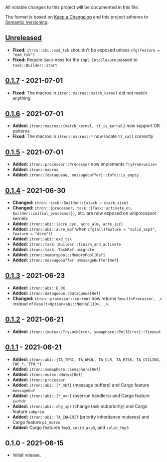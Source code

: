 All notable changes to this project will be documented in this file.

The format is based on [Keep a Changelog](http://keepachangelog.com/en/1.0.0/)
and this project adheres to [Semantic Versioning](http://semver.org/spec/v2.0.0.html).

## [Unreleased]

- **Fixed:** `itron::abi::exd_tsk` shouldn't be exposed unless `cfg(feature = "exd_tsk")`
- **Fixed:** Require `Send`-ness for the `impl IntoClosure` passed to `task::Builder::start`

## [0.1.7] - 2021-07-01

- **Fixed:** The macros in `itron::macros::match_kernel` did not match anything

## [0.1.6] - 2021-07-01

- **Added:** `itron::macros::{match_kernel, tt_is_kernel}` now support OR patterns
- **Fixed:** The macros in `itron::macros::*` now locate `tt_call` correctly

## [0.1.5] - 2021-07-01

- **Added:** `itron::processor::Processor` now implements `TryFrom<usize>`
- **Added:** `itron::macros`
- **Added:** `itron::{dataqueue, messagebuffer}::Info::is_empty`

## [0.1.4] - 2021-06-30

- **Changed:** `itron::task::Builder::{stack → stack_size}`
- **Changed:** `itron::{processor, task::{Task::activate_on, Builder::initial_processor}}`, etc. are now exposed on uniprocessor kernels
- **Added:** `itron::abi::{acre_cyc, acre_alm, acre_isr}`
- **Added:** `itron::abi::acre_mpf` when `cfg(all(feature = "solid_asp3", feature = "dcre"))`
- **Added:** `itron::abi::exd_tsk`
- **Added:** `itron::task::Builder::finish_and_activate`
- **Added:** `itron::task::TaskRef::migrate`
- **Added:** `itron::memorypool::MemoryPool[Ref]`
- **Added:** `itron::messagebuffer::MessageBuffer[Ref]`

## [0.1.3] - 2021-06-23

- **Added:** `itron::abi::E_OK`
- **Added:** `itron::dataqueue::Dataqueue[Ref]`
- **Changed:** `itron::processor::current` now returns `Result<Processor, _>` instead of `Result<Option<abi::NonNullID>, _>`.

## [0.1.2] - 2021-06-21

- **Added:** `itron::{mutex::TryLockError, semaphore::PollError}::Timeout`

## [0.1.1] - 2021-06-21

- **Added:** `itron::abi::{TA_TPRI, TA_WMUL, TA_CLR, TA_RTSK, TA_CEILING, TWF_*, TTW_*}`
- **Added:** `itron::semaphore::Semaphore[Ref]`
- **Added:** `itron::mutex::Mutex[Ref]`
- **Added:** `itron::processor`
- **Added:** `itron::abi::{*_mbf}` (message buffers) and Cargo feature `messagebuf`
- **Added:** `itron::abi::{*_ovr}` (overrun handlers) and Cargo feature `ovrhdr`
- **Added:** `itron::abi::chg_spr` (change task subpriority) and Cargo feature `subprio`
- **Added:** `itron::abi::TA_INHERIT` (priority inheritance mutexes) and Cargo feature `pi_mutex`
- **Added:** Cargo features `fmp3`, `solid_asp3`, and `solid_fmp3`

## 0.1.0 - 2021-06-15

- Initial release.

[Unreleased]: https://github.com/kawadakk/itron-rs/compare/0.1.7...main
[0.1.7]: https://github.com/kawadakk/itron-rs/compare/0.1.6...0.1.7
[0.1.6]: https://github.com/kawadakk/itron-rs/compare/0.1.5...0.1.6
[0.1.5]: https://github.com/kawadakk/itron-rs/compare/0.1.4...0.1.5
[0.1.4]: https://github.com/kawadakk/itron-rs/compare/0.1.3...0.1.4
[0.1.3]: https://github.com/kawadakk/itron-rs/compare/0.1.2...0.1.3
[0.1.2]: https://github.com/kawadakk/itron-rs/compare/0.1.1...0.1.2
[0.1.1]: https://github.com/kawadakk/itron-rs/compare/0.1.0...0.1.1
